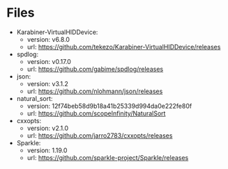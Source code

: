# Files

* Karabiner-VirtualHIDDevice:
  * version: v6.8.0
  * url: <https://github.com/tekezo/Karabiner-VirtualHIDDevice/releases>
* spdlog:
  * version: v0.17.0
  * url: <https://github.com/gabime/spdlog/releases>
* json:
  * version: v3.1.2
  * url: <https://github.com/nlohmann/json/releases>
* natural_sort:
  * version: 12f74beb58d9b18a41b25339d994da0e222fe80f
  * url: <https://github.com/scopeInfinity/NaturalSort>
* cxxopts:
  * version: v2.1.0
  * url: <https://github.com/jarro2783/cxxopts/releases>
* Sparkle:
  * version: 1.19.0
  * url: <https://github.com/sparkle-project/Sparkle/releases>
